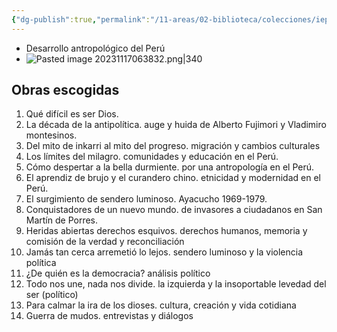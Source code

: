 ```yaml
---
{"dg-publish":true,"permalink":"/11-areas/02-biblioteca/colecciones/iep-obras-escogidas-carlos-ivan-degregori/","noteIcon":""}
---
```



- Desarrollo antropológico del Perú
- ![Pasted image 20231117063832.png|340](/img/user/11%20%C3%81reas%20%E2%9A%99/02%20Biblioteca/%F0%9F%92%BE%20Adjuntos/Pasted%20image%2020231117063832.png)
## Obras escogidas
1. Qué difícil es ser Dios. 
2. La década de la antipolítica. auge y huida de Alberto Fujimori y Vladimiro montesinos. 
3. Del mito de inkarri al mito del progreso. migración y cambios culturales
4. Los límites del milagro. comunidades y educación en el Perú.
5. Cómo despertar a la bella durmiente. por una antropología en el Perú.
6. El aprendiz de brujo y el curandero chino. etnicidad y modernidad en el Perú. 
7. El surgimiento de sendero luminoso. Ayacucho 1969-1979. 
8. Conquistadores de un nuevo mundo. de invasores a ciudadanos en San Martín de Porres. 
9. Heridas abiertas derechos esquivos. derechos humanos, memoria y comisión de la verdad y reconciliación
10. Jamás tan cerca arremetió lo lejos. sendero luminoso y la violencia política 
11. ¿De quién es la democracia? análisis político 
12. Todo nos une, nada nos divide. la izquierda y la insoportable levedad del ser (político) 
13. Para calmar la ira de los dioses. cultura, creación y vida cotidiana
14. Guerra de mudos. entrevistas y diálogos
